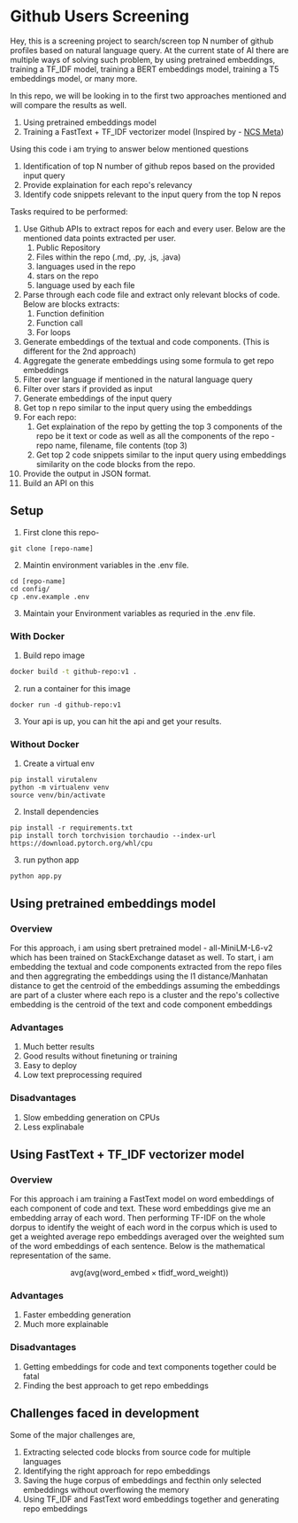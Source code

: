 # Github Users Screening

Hey, this is a screening project to search/screen top N number of github profiles based on natural language query. At the current state of AI there are multiple ways of solving such problem, by using pretrained embeddings, training a TF_IDF model, training a BERT embeddings model, training a T5 embeddings model, or many more.

In this repo, we will be looking in to the first two approaches mentioned and will compare the results as well.
1. Using pretrained embeddings model
2. Training a FastText + TF_IDF vectorizer model (Inspired by - [NCS Meta](https://ai.meta.com/blog/neural-code-search-ml-based-code-search-using-natural-language-queries/)) 

Using this code i am trying to answer below mentioned questions
1. Identification of top N number of github repos based on the provided input query
2. Provide explaination for each repo's relevancy
3. Identify code snippets relevant to the input query from the top N repos

Tasks required to be performed:
1. Use Github APIs to extract repos for each and every user. Below are the mentioned data points extracted per user.
    1. Public Repository
    2. Files within the repo (.md, .py, .js, .java)
    3. languages used in the repo
    4. stars on the repo
    5. language used by each file
2. Parse through each code file and extract only relevant blocks of code. Below are blocks extracts:
    1. Function definition
    2. Function call
    3. For loops
3. Generate embeddings of the textual and code components. (This is different for the 2nd approach)
4. Aggregate the generate embeddings using some formula to get repo embeddings
2. Filter over language if mentioned in the natural language query
3. Filter over stars if provided as input
4. Generate embeddings of the input query
5. Get top n repo similar to the input query using the embeddings
6. For each repo:
    1. Get explaination of the repo by getting the top 3 components of the repo be it text or code as well as all the components of the repo - repo name, filename, file contents (top 3)
    2. Get top 2 code snippets similar to the input query using embeddings similarity on the code blocks from the repo.
7. Provide the output in JSON format.
8. Build an API on this

## Setup

1. First clone this repo-

```terminal
git clone [repo-name]
```

2. Maintin environment variables in the .env file.
```terminal
cd [repo-name]
cd config/
cp .env.example .env
```

3. Maintain your Environment variables as requried in the .env file.

### With Docker

1. Build repo image
```bash
docker build -t github-repo:v1 .
```

2. run a container for this image
```
docker run -d github-repo:v1
```

3. Your api is up, you can hit the api and get your results.

### Without Docker

1. Create a virtual env
```terminal
pip install virutalenv
python -m virtualenv venv
source venv/bin/activate
```

2. Install dependencies
```terminal
pip install -r requirements.txt
pip install torch torchvision torchaudio --index-url https://download.pytorch.org/whl/cpu
```

3. run python app
```terminal
python app.py
```

## Using pretrained embeddings model

### Overview

For this approach, i am using sbert pretrained model - all-MiniLM-L6-v2 which has been trained on StackExchange dataset as well. To start, i am embedding the textual and code components extracted from the repo files and then aggregrating the embeddings using the l1 distance/Manhatan distance to get the centroid of the embeddings assuming the embeddings are part of a cluster where each repo is a cluster and the repo's collective embedding is the centroid of the text and code component embeddings

### Advantages

1. Much better results
2. Good results without finetuning or training
3. Easy to deploy
4. Low text preprocessing required

### Disadvantages

1. Slow embedding generation on CPUs
2. Less explinabale

## Using FastText + TF_IDF vectorizer model

### Overview

For this approach i am training a FastText model on word embeddings of each component of code and text. These word embeddings give me an embedding array of each word. Then performing TF-IDF on the whole dorpus to identify the weight of each word in the corpus which is used to get a weighted average repo embeddings averaged over the weighted sum of the word embeddings of each sentence. Below is the mathematical representation of the same.

$$ \text{avg}(\text{avg} (\text{word\_embed} \times \text{tfidf\_word\_weight})) $$

### Advantages

1. Faster embedding generation
2. Much more explainable

### Disadvantages

1. Getting embeddings for code and text components together could be fatal
2. Finding the best approach to get repo embeddings

## Challenges faced in development

Some of the major challenges are,
1. Extracting selected code blocks from source code for multiple languages
2. Identifying the right approach for repo embeddings
3. Saving the huge corpus of embeddings and fecthin only selected embeddings without overflowing the memory
4. Using TF_IDF and FastText word embeddings together and generating repo embeddings
